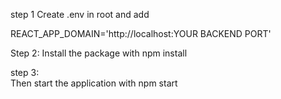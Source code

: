 step 1
Create .env in root and add

  REACT_APP_DOMAIN='http://localhost:YOUR BACKEND PORT'

Step 2:
  Install the package with
      npm install

step 3:  
  Then start the application with
      npm start


